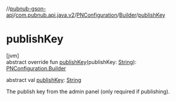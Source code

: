 //[pubnub-gson-api](../../../../index.md)/[com.pubnub.api.java.v2](../../index.md)/[PNConfiguration](../index.md)/[Builder](index.md)/[publishKey](publish-key.md)

# publishKey

[jvm]\
abstract override fun [publishKey](publish-key.md)(publishKey: [String](https://kotlinlang.org/api/latest/jvm/stdlib/kotlin-stdlib/kotlin/-string/index.html)): [PNConfiguration.Builder](index.md)

abstract val [publishKey](publish-key.md): [String](https://kotlinlang.org/api/latest/jvm/stdlib/kotlin-stdlib/kotlin/-string/index.html)

The publish key from the admin panel (only required if publishing).

